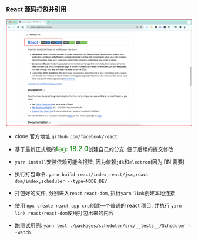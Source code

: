 ### React 源码打包并引用

  <img src="./imgs/ReactRepo.png" style="border: 1px solid red" />

- clone 官方地址 `github.com/facebook/react`

- 基于最新正式版的<font color="green" size="4">tag: 18.2.0</font>创建自己的分支, 便于后续的提交修改

- `yarn install`安装依赖可能会报错, 因为依赖`jdk`和`electron`(因为 RN 需要)

- 执行打包命令:
  `yarn build react/index,react/jsx,react-dom/index,scheduler --type=NODE_DEV`

- 打包好的文件, 分别进入`react` `react-dom`, 执行`yarn link`创建本地连接

- 使用 `npx create-react-app cra`创建一个普通的 react 项目,
  并执行 `yarn link react/react-dom`使用打包出来的内容

- 跑测试用例:
  `yarn test ./packages/scheduler/src/__tests__/Scheduler --watch`
